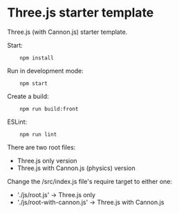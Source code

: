 # Three.js starter template
Three.js (with Cannon.js) starter template.

Start:

		npm install

Run in development mode:

		npm start

Create a build:

		npm run build:front

ESLint:

		npm run lint

There are two root files:
- Three.js only version
- Three.js with Cannon.js (physics) version

Change the /src/index.js file's require target to either one:
- './js/root.js' -> Three.js only
- './js/root-with-cannon.js' -> Three.js with Cannon.js

